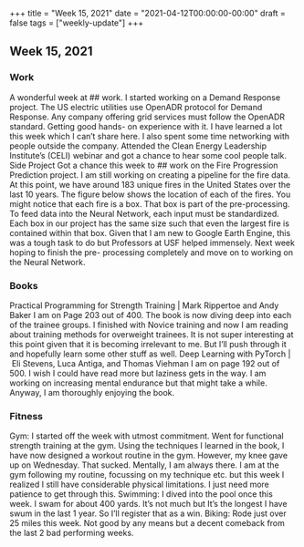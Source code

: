 +++
title = "Week 15, 2021"
date = "2021-04-12T00:00:00-00:00"
draft = false
tags = ["weekly-update"]
+++

## Week 15, 2021


### Work
A wonderful week at ## work. I started working on a Demand Response project. The
US electric utilities use OpenADR protocol for Demand Response. Any company
offering grid services must follow the OpenADR standard. Getting good hands-
on experience with it. I have learned a lot this week which I can’t share
here. I also spent some time networking with people outside the company.
Attended the Clean Energy Leadership Institute’s (CELI) webinar and got a
chance to hear some cool people talk.
Side Project
Got a chance this week to ## work on the Fire Progression Prediction project. I
am still working on creating a pipeline for the fire data. At this point, we
have around 183 unique fires in the United States over the last 10 years. The
figure below shows the location of each of the fires. You might notice that
each fire is a box. That box is part of the pre-processing. To feed data into
the Neural Network, each input must be standardized. Each box in our project
has the same size such that even the largest fire is contained within that
box. Given that I am new to Google Earth Engine, this was a tough task to do
but Professors at USF helped immensely. Next week hoping to finish the pre-
processing completely and move on to working on the Neural Network.
### Books
Practical Programming for Strength Training | Mark Rippertoe and Andy Baker
I am on Page 203 out of 400. The book is now diving deep into each of the
trainee groups. I finished with Novice training and now I am reading about
training methods for overweight trainees. It is not super interesting at this
point given that it is becoming irrelevant to me. But I’ll push through it
and hopefully learn some other stuff as well.
Deep Learning with PyTorch | Eli Stevens, Luca Antiga, and Thomas Viehman
I am on page 192 out of 500. I wish I could have read more but laziness gets
in the way. I am working on increasing mental endurance but that might take a
while. Anyway, I am thoroughly enjoying the book.
### Fitness
Gym: I started off the week with utmost commitment. Went for functional
strength training at the gym. Using the techniques I learned in the book, I
have now designed a workout routine in the gym. However, my knee gave up on
Wednesday. That sucked. Mentally, I am always there. I am at the gym
following my routine, focussing on my technique etc. but this week I realized
I still have considerable physical limitations. I just need more patience to
get through this.
Swimming: I dived into the pool once this week. I swam for about 400 yards.
It’s not much but It’s the longest I have swum in the last 1 year. So I’ll
register that as a win.
Biking: Rode just over 25 miles this week. Not good by any means but a decent
comeback from the last 2 bad performing weeks.
